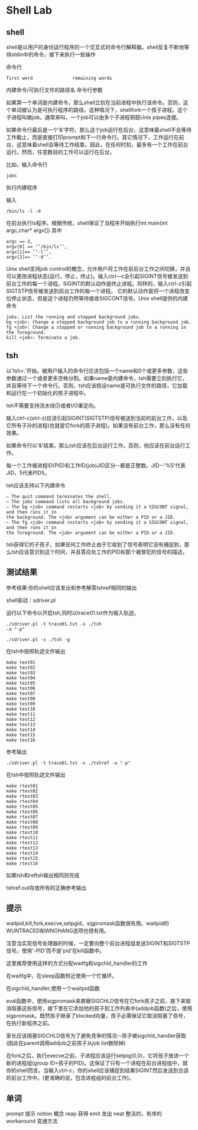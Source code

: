 # Shell Lab

## shell

shell是以用户的身份运行程序的一个交互式的命令行解释器。shell反复不断地等待stdin中的命令，接下来执行一些操作

命令行
```
first word               remaining words

```
内建命令/可执行文件的路径名   命令行参数

如果第一个单词是内建命令，那么shell立刻在当前进程中执行该命令。否则，这个单词被认为是可执行程序的路径。这种情况下，shellfork一个孩子进程。这个子进程叫做job。通常来叫，一个job可以由多个子进程铜鼓Unix pipes连接。

如果命令行最后是一个'&'字符，那么这个job运行在后台，这意味着shell不会等待工作截止，而是直接打印prompt和下一行命令行。其它情况下，工作运行在前台，这意味着shell会等待工作结束。因此，在任何时刻，最多有一个工作在前台运行。然而，任意数目的工作可以运行在后台。

比如，输入命令行

```
jobs
```

执行内建程序

输入

```
/bin/ls -l -d

```
在前台执行ls程序。根据传统，shell保证了当程序开始执行int main(int argc,char* argv[])
其中

```
argc == 3,
argv[0] == ‘‘/bin/ls’’,
argv[1]== ‘‘-l’’,
argv[2]== ‘‘-d’’.
```

Unix shell支持job control的概念，允许用户将工作在前后台工作之间切换，并且可以更改进程状态(运行，停止，终止)。输入ctrl—c会引起SIGINT信号被发送到前台工作的每一个进程。SIGINT的默认动作是终止进程。同样的，输入ctrl-z引起SIGTSTP信号被发送到前台工作的每一个进程。
它的默认动作是将一个进程改变位停止状态，但是这个进程仍然等待接收SIGCONT信号。Unix shell提供的内建命令

```
jobs: List the running and stopped background jobs.
bg <job>: Change a stopped background job to a running background job.
fg <job>: Change a stopped or running background job to a running in the foreground.
kill <job>: Terminate a job.

```
## tsh
以'tsh>.'开始。被用户输入的命令行应该包括一个name和0个或更多参数，这些参数通过一个或者更多空格分割。如果name是内建命令，tsh需要立刻执行它，并且等待下一个命令行。否则，tsh应该假设name是可执行文件的路径，它加载和运行在一个初始化的孩子进程中。

tsh不需要支持流水线(|)或者I/O重定向。

输入ctrl-c(strl-z)应该引起SIGINT(SIGTSTP)信号被送到当前的前台工作，以及它所有子孙的进程(也就是它fork的孩子进程)。如果没有前台工作，那么没有任何效果。

如果命令行以'&'结束。那么tsh应该在后台运行工作。否则，他应该在前台运行工作。

每一个工作被进程ID(PID)和工作ID(job)JID区分--都是正整数。JID--'%5'代表JID，5代表PID5。

tsh应该支持以下内建命令

```
– The quit command terminates the shell.
– The jobs command lists all background jobs.
– The bg <job> command restarts <job> by sending it a SIGCONT signal, and then runs it in
the background. The <job> argument can be either a PID or a JID.
– The fg <job> command restarts <job> by sending it a SIGCONT signal, and then runs it in
the foreground. The <job> argument can be either a PID or a JID.
```

tsh获得它的子孩子。如果任何工作终止由于它收到了信号表明它没有捕捉到，那么tsh应该意识到这个时间，并且答应处工作的PID和那个被冒犯的信号的描述。

## 测试结果

参考结果:你的shell应该发出和参考解答tshref相同的输出

shell驱动：sdriver.pl

运行以下命令以开启tsh,同时以trace01.txt作为输入轨迹。

```
./sdriver.pl -t trace01.txt -s ./tsh 
-a "-p"

./sdriver.pl -s ./tsh -g
```
在tsh中按照轨迹文件输出

```
make test01
make test02
make test03
make test04
make test05
make test06
make test07
make test08
make test09
make test10
make test11
make test12
make test13
make test14
make test15
make test16
```

参考输出
```
./sdriver.pl -t trace01.txt -s ./tshref -a "-p"

```
在tsh中按照轨迹文件输出
```
make rtest01
make rtest02
make rtest03
make rtest04
make rtest05
make rtest06
make rtest07
make rtest08
make rtest09
make rtest10
make rtest11
make rtest12
make rtest13
make rtest14
make rtest15
make rtest16

```

如果tsh和reftsh输出相同则完成


tshref.out存放所有的正确参考输出

## 提示

waitpid,kill,fork,execve,setpgid，sigpromask函数很有用。waitpid的WUNTRACED和WNOHANG选项也很有用。

注意当实现信号处理器的时候，一定要向整个前台进程组发送SIGINT和SIGTSTP信号。使用'-PID'而不是'pid'在kill函数中。

这里推荐使用这样的方式分配waitfg和sigchld_handler的工作

在waitfg中，在sleep函数附近使用一个忙循环。

在sigchld_handler,使用一个waitpid函数

eval函数中，使用sigpromask来屏蔽SIGCHLD信号在它fork孩子之前，接下来取消阻塞这些信号，接下里在它添加他的孩子到工作列表中(addjob函数)之后，使用sigpromask。既然孩子继承了blocked向量，孩子必需保证它取消阻塞了信号，在执行新程序之前。

家长应该阻塞SIGCHLD信号为了避免竞争的情况--孩子被sigchld_handler获取(因此在parent调用addjob之前孩子从job list删除掉)

在fork之后，执行execve之前，子进程应该运行setpig(0,0)，它将孩子放进一个新的进程组(group ID=孩子的PID)。这保证了只有一个进程在前台进程组中，就你的shell而言。当输入ctrl-c，你的shell应该捕捉到结果SIGINT然后发送到合适的前台工作中。(更准确的说，包含进程组的前台工作)。

## 单词
prompt 提示
notion 概念
reap 获得
emit 发出
neat 整洁的，有序的
workaround 变通方法